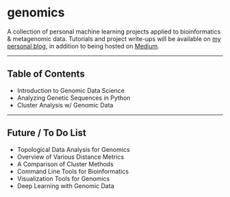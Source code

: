 # genomics
A collection of personal machine learning projects applied to bioinformatics &amp; metagenomic data.  Tutorials and project write-ups will be available on [my personal blog](https://mundyreimer.github.io/), in addition to being hosted on [Medium](https://medium.com/@mundyreimer).

---

## Table of Contents
* Introduction to Genomic Data Science
* Analyzing Genetic Sequences in Python
* Cluster Analysis w/ Genomic Data

---

## Future / To Do List
* Topological Data Analysis for Genomics
* Overview of Various Distance Metrics
* A Comparison of Cluster Methods
* Command Line Tools for Bioinformatics
* Visualization Tools for Genomics
* Deep Learning with Genomic Data


